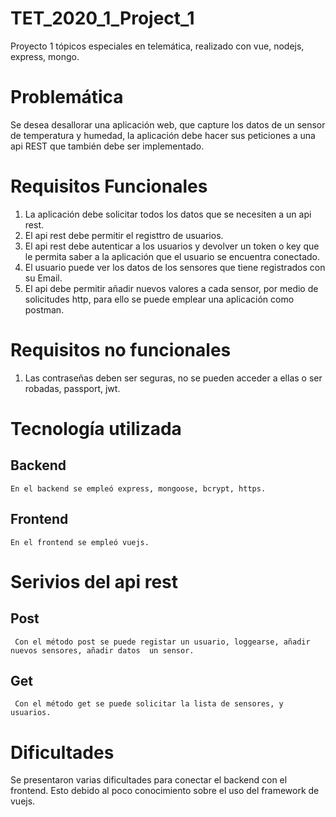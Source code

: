 # TET_2020_1_Project_1
Proyecto 1 tópicos especiales en telemática, realizado con vue, nodejs, express, mongo.

# Problemática

Se desea desallorar una aplicación web, que capture los datos de un sensor de temperatura y humedad, la aplicación debe hacer sus peticiones a una api REST que también debe ser implementado.

# Requisitos Funcionales

  1. La aplicación debe solicitar todos los datos que se necesiten a un api rest.
  2. El api rest debe permitir el registtro de usuarios.
  3. El api rest debe autenticar a los usuarios y devolver un token o key que le permita saber a la aplicación que el usuario se encuentra
  conectado.
  4. El usuario puede ver los datos de los sensores que tiene registrados con su Email.
  5. El api debe permitir añadir nuevos valores a cada sensor, por medio de solicitudes http, para ello se puede emplear una aplicación
  como postman.
 
# Requisitos no funcionales

  1. Las contraseñas deben ser seguras, no se pueden acceder a ellas o ser robadas, passport, jwt.
  
# Tecnología utilizada
 ## Backend
    En el backend se empleó express, mongoose, bcrypt, https.
    
 ## Frontend
    En el frontend se empleó vuejs.
    
# Serivios del api rest
## Post
     Con el método post se puede registar un usuario, loggearse, añadir nuevos sensores, añadir datos  un sensor.
## Get
     Con el método get se puede solicitar la lista de sensores, y usuarios.
     
# Dificultades
  Se presentaron varias dificultades para conectar el backend con el frontend. Esto debido al poco conocimiento sobre el uso del framework
  de vuejs.
